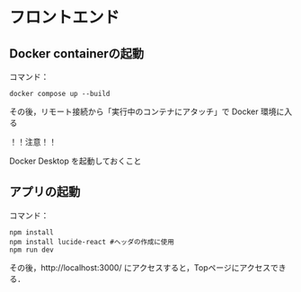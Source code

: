 # フロントエンド

## Docker containerの起動

コマンド：
```
docker compose up --build
```

その後，リモート接続から「実行中のコンテナにアタッチ」で Docker 環境に入る

！！注意！！

Docker Desktop を起動しておくこと

## アプリの起動

コマンド：
```
npm install
npm install lucide-react #ヘッダの作成に使用
npm run dev
```

その後，http://localhost:3000/ にアクセスすると，Topページにアクセスできる．